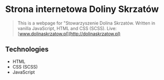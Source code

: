 # Strona internetowa Doliny Skrzatów
> This is a webpage for "Stowarzyszenie Dolina Skrzatów. Written in vanilla JavaScript, HTML and CSS (SCSS). 
> Live: [www.dolinaskrzatow.pl](http://dolinaskrzatow.pl)


## Technologies
- HTML
- CSS (SCSS)
- JavaScript



